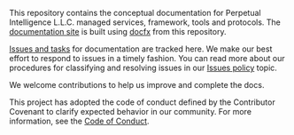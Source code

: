 This repository contains the conceptual documentation for Perpetual Intelligence L.L.C. managed services, framework, tools and protocols. The [documentation site](https://docs.perpetualintelligence.com) is built using [docfx](https://dotnet.github.io/docfx/) from this repository.

[Issues and tasks](https://github.com/perpetualintelligence/docs/issues) for documentation are tracked here. We make our best effort to respond to issues in a timely fashion. You can read more about our procedures for classifying and resolving issues in our [Issues policy](https://github.com/perpetualintelligence/terms/blob/main/issues-policy.md) topic.

We welcome contributions to help us improve and complete the docs.

This project has adopted the code of conduct defined by the Contributor Covenant to clarify expected behavior in our community.
For more information, see the [Code of Conduct](https://github.com/perpetualintelligence/terms/blob/main/CODE_OF_CONDUCT.md).
